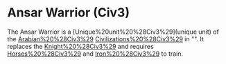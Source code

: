 # Ansar Warrior (Civ3)

The Ansar Warrior is a [Unique%20unit%20%28Civ3%29](unique unit) of the [Arabian%20%28Civ3%29](Arabian) [Civilizations%20%28Civ3%29](civilization) in "". It replaces the [Knight%20%28Civ3%29](Knight) and requires [Horses%20%28Civ3%29](Horses) and [Iron%20%28Civ3%29](Iron) to train.